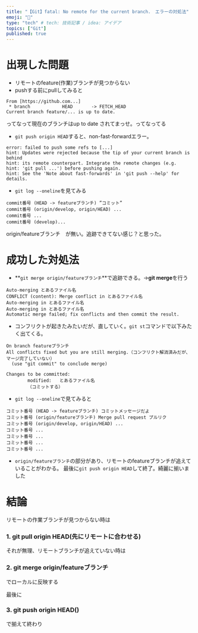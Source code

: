 ```yaml
---
title: "【Git】fatal: No remote for the current branch.　エラーの対処法"
emoji: "🙆"
type: "tech" # tech: 技術記事 / idea: アイデア
topics: ["Git"]
published: true
---
```

# 出現した問題
- リモートのfeature(作業)ブランチが見つからない
- pushする前にpullしてみると
```
From [https://github.com...]
 * branch            HEAD       -> FETCH_HEAD
Current branch feature/... is up to date.
```
ってなって現在のブランチはup to date されてまっせ。ってなってる
- `git push origin HEAD`すると、non-fast-forwardエラー。
```
error: failed to push some refs to [...]
hint: Updates were rejected because the tip of your current branch is behind
hint: its remote counterpart. Integrate the remote changes (e.g.
hint: 'git pull ...') before pushing again.
hint: See the 'Note about fast-forwards' in 'git push --help' for details.
```
- `git log --oneline`を見てみる
```
commit番号 (HEAD -> featureブランチ) ”コミット”
commit番号 (origin/develop, origin/HEAD) ...
commit番号 ...
commit番号 (develop)...
```
origin/featureブランチ　が無い。追跡できてない感じ？と思った。

# 成功した対処法
- **`git merge origin/featureブランチ`**で追跡できる。→**git merge**を行う
```
Auto-merging とあるファイル名
CONFLICT (content): Merge conflict in とあるファイル名
Auto-merging in とあるファイル名
Auto-merging in とあるファイル名
Automatic merge failed; fix conflicts and then commit the result.
```
- コンフリクトが起きたみたいだが、直していく。`git st`コマンドで以下みたく出てくる。
```
On branch featureブランチ
All conflicts fixed but you are still merging.（コンフリクト解消済みだが、マージ完了していない）
  (use "git commit" to conclude merge)

Changes to be committed:
        modified:   とあるファイル名
        （コミットする）
```
- `git log --oneline`で見てみると
```
コミット番号 (HEAD -> featureブランチ) コミットメッセージだよ
コミット番号 (origin/featureブランチ) Merge pull request プルリク
コミット番号 (origin/develop, origin/HEAD) ...
コミット番号 ...
コミット番号 ...
コミット番号 ...
コミット番号 ...
```
- `origin/featureブランチ`の部分があり、リモートのfeatureブランチが追えていることがわかる。
最後に`git push origin HEAD`して終了。綺麗に揃いました

# 結論
リモートの作業ブランチが見つからない時は
### 1. git pull origin HEAD(先にリモートに合わせる)

それが無理、リモートブランチが追えていない時は
### 2. git merge origin/featureブランチ
でローカルに反映する

最後に
### 3. git push origin HEAD()
で揃えて終わり